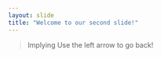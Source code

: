 ```yaml
---
layout: slide
title: "Welcome to our second slide!"
---
```

>Implying
Use the left arrow to go back!
